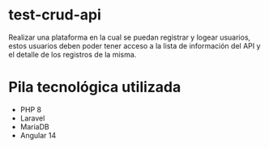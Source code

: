 # test-crud-api
Realizar una plataforma en la cual se puedan registrar y logear usuarios, estos usuarios deben poder tener acceso a la lista de información del API y el detalle de los registros de la misma.

# Pila tecnológica utilizada
* PHP 8
* Laravel
* MariaDB
* Angular 14
